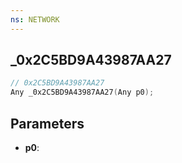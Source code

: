 ```yaml
---
ns: NETWORK
---
```

## _0x2C5BD9A43987AA27

```c
// 0x2C5BD9A43987AA27
Any _0x2C5BD9A43987AA27(Any p0);
```

## Parameters
* **p0**:
